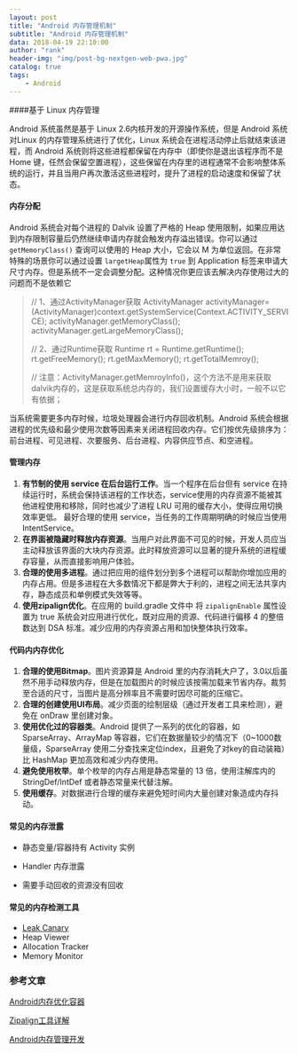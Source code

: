 ```yaml
---
layout: post
title: "Android 内存管理机制"
subtitle: "Android 内存管理机制"
data: 2018-04-19 22:10:00
author: "rank"
header-img: "img/post-bg-nextgen-web-pwa.jpg"
catalog: true
tags:
    - Android
---
```



####基于 Linux 内存管理

Android 系统虽然是基于 Linux 2.6内核开发的开源操作系统，但是 Android 系统对Linux 的内存管理系统进行了优化，Linux 系统会在进程活动停止后就结束该进程，而 Android 系统则将这些进程都保留在内存中（即使你是退出该程序而不是 Home 键，任然会保留空置进程），这些保留在内存里的进程通常不会影响整体系统的运行，并且当用户再次激活这些进程时，提升了进程的启动速度和保留了状态。

#### 内存分配

Android 系统会对每个进程的 Dalvik 设置了严格的 Heap 使用限制，如果应用达到内存限制容量后仍然继续申请内存就会触发内存溢出错误。你可以通过 `getMemoryClass()` 查询可以使用的 Heap 大小，它会以 M 为单位返回。在非常特殊的场景你可以通过设置 `largetHeap`属性为 `true` 到 Application 标签来申请大尺寸内存。但是系统不一定会调整分配。这种情况你更应该去解决内存使用过大的问题而不是依赖它

> // 1、通过ActivityManager获取
> ActivityManager activityManager=(ActivityManager)context.getSystemService(Context.ACTIVITY_SERVICE);
> activityManager.getMemoryClass();
> activityManager.getLargeMemoryClass();
>
> // 2、通过Runtime获取
> Runtime rt = Runtime.getRuntime();
> rt.getFreeMemory();
> rt.getMaxMemory();
> rt.getTotalMemroy();
>
> // 注意：ActivityManager.getMemroyInfo()，这个方法不是用来获取dalvik内存的，这是获取系统总内存的，我们设置缓存大小时，一般不以它有依据；

当系统需要更多内存时候，垃圾处理器会进行内存回收机制。Android 系统会根据进程的优先级和最少使用次数等因素来关闭进程回收内存。它们按优先级排序为：前台进程、可见进程、次要服务、后台进程、内容供应节点、和空进程。

#### 管理内存

1. **有节制的使用 service 在后台运行工作**。当一个程序在后台但有 service 在持续运行时，系统会保持该进程的工作状态，service使用的内存资源不能被其他进程使用和移除，同时也减少了进程 LRU 可用的缓存大小，使得应用切换效率更低。
   最好合理的使用 service，当任务的工作周期明确的时候应当使用 IntentService。
2. **在界面被隐藏时释放内存资源**。当用户对此界面不可见的时候，开发人员应当主动释放该界面的大块内存资源。此时释放资源可以显著的提升系统的进程缓存容量，从而直接影响用户体验。
3.  **合理的使用多进程**。通过把应用的组件划分到多个进程可以帮助你增加应用的内存占用。但是多进程在大多数情况下都是弊大于利的，进程之间无法共享内存，静态成员和单例模式失效等等。
4. **使用zipalign优化**。在应用的 build.gradle 文件中 将 `zipalignEnable` 属性设置为 true
   系统会对应用进行优化，既对应用的资源、代码进行偏移 4 的整倍数达到 DSA 标准。减少应用的内存资源占用和加快整体执行效率。

#### 代码内内存优化

1. **合理的使用Bitmap**。图片资源算是 Android 里的内存消耗大户了，3.0以后虽然不用手动释放内存，但是在加载图片的时候应该按需加载来节省内存。裁剪至合适的尺寸，当图片是高分辨率且不需要时因尽可能的压缩它。
2. **合理的创建使用UI布局**。减少页面的绘制层级（通过开发者工具来检测），避免在 onDraw 里创建对象。
3. **使用优化过的容器类**。Android 提供了一系列的优化的容器，如 SparseArray、ArrayMap 等容器，它们在数据量较少的情况下（0~1000数量级，SparseArray 使用二分查找来定位index，且避免了对key的自动装箱）比 HashMap 更加高效和减少内存使用。
4. **避免使用枚举**。单个枚举的内存占用是静态常量的 13 倍，使用注解库内的StringDef/IntDef 或者静态常量来代替注解。
5. **使用缓存**。对数据进行合理的缓存来避免短时间内大量创建对象造成内存抖动。



#### 常见的内存泄露

- 静态变量/容器持有 Activity 实例

- Handler 内存泄露

- 需要手动回收的资源没有回收

#### 常见的内存检测工具

- [Leak Canary](https://github.com/square/leakcanary)
- Heap Viewer
- Allocation Tracker
- Memory Monitor

### 参考文章

[Android内存优化容器](https://blog.csdn.net/u010687392/article/details/47809295)

[Zipalign工具详解](https://blog.csdn.net/ljchlx/article/details/52473297)

[Android内存管理开发](https://mp.weixin.qq.com/s?__biz=MzA4MjA0MTc4NQ==&mid=401914785&idx=1&sn=73e28432b9b23a314247707a145c6bdd#rd)
